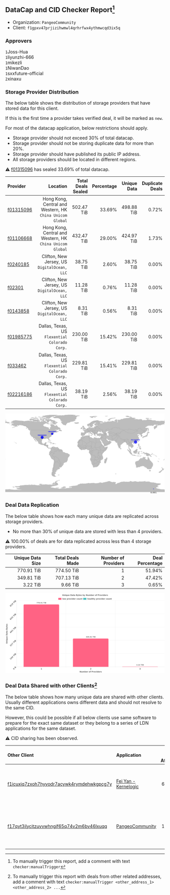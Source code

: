 ## DataCap and CID Checker Report[^1]
 - Organization: `PangeoCommunity`
 - Client: `f1gpxv47prjizihwmwl4qrhrfwx4ythmwcqd3ix5q`
### Approvers
`1`Joss-Hua<br/>`1`liyunzhi-666<br/>`1`mikezli<br/>`1`NiwanDao<br/>`1`sxxfuture-official<br/>`2`xinaxu

### Storage Provider Distribution
The below table shows the distribution of storage providers that have stored data for this client.

If this is the first time a provider takes verified deal, it will be marked as `new`.

For most of the datacap application, below restrictions should apply.
 - Storage provider should not exceed 30% of total datacap.
 - Storage provider should not be storing duplicate data for more than 20%.
 - Storage provider should have published its public IP address.
 - All storage providers should be located in different regions.

⚠️ [f01315096](https://filfox.info/en/address/f01315096) has sealed 33.69% of total datacap.

| Provider                                              |                                                     Location | Total Deals Sealed | Percentage | Unique Data | Duplicate Deals |
| :---------------------------------------------------- | -----------------------------------------------------------: | -----------------: | ---------: | ----------: | --------------: |
| [f01315096](https://filfox.info/en/address/f01315096) | Hong Kong, Central and Western, HK<br/>`China Unicom Global` |         502.47 TiB |     33.69% |  498.88 TiB |           0.72% |
| [f01106668](https://filfox.info/en/address/f01106668) | Hong Kong, Central and Western, HK<br/>`China Unicom Global` |         432.47 TiB |     29.00% |  424.97 TiB |           1.73% |
| [f0240185](https://filfox.info/en/address/f0240185)   |              Clifton, New Jersey, US<br/>`DigitalOcean, LLC` |          38.75 TiB |      2.60% |   38.75 TiB |           0.00% |
| [f02301](https://filfox.info/en/address/f02301)       |              Clifton, New Jersey, US<br/>`DigitalOcean, LLC` |          11.28 TiB |      0.76% |   11.28 TiB |           0.00% |
| [f0143858](https://filfox.info/en/address/f0143858)   |              Clifton, New Jersey, US<br/>`DigitalOcean, LLC` |           8.31 TiB |      0.56% |    8.31 TiB |           0.00% |
| [f01985775](https://filfox.info/en/address/f01985775) |            Dallas, Texas, US<br/>`Flexential Colorado Corp.` |         230.00 TiB |     15.42% |  230.00 TiB |           0.00% |
| [f033462](https://filfox.info/en/address/f033462)     |            Dallas, Texas, US<br/>`Flexential Colorado Corp.` |         229.81 TiB |     15.41% |  229.81 TiB |           0.00% |
| [f02216186](https://filfox.info/en/address/f02216186) |            Dallas, Texas, US<br/>`Flexential Colorado Corp.` |          38.19 TiB |      2.56% |   38.19 TiB |           0.00% |

<img src="https://raw.githubusercontent.com/data-preservation-programs/filplus-checker-assets/main/filecoin-project/filecoin-plus-large-datasets/issues/1697/1690263274785.png"/>

### Deal Data Replication
The below table shows how each many unique data are replicated across storage providers.

- No more than 30% of unique data are stored with less than 4 providers.

⚠️ 100.00% of deals are for data replicated across less than 4 storage providers.

| Unique Data Size | Total Deals Made | Number of Providers | Deal Percentage |
| ---------------: | ---------------: | ------------------: | --------------: |
|       770.91 TiB |       774.50 TiB |                   1 |          51.94% |
|       349.81 TiB |       707.13 TiB |                   2 |          47.42% |
|         3.22 TiB |         9.66 TiB |                   3 |           0.65% |

<img src="https://raw.githubusercontent.com/data-preservation-programs/filplus-checker-assets/main/filecoin-project/filecoin-plus-large-datasets/issues/1697/1690263275700.png"/>

### Deal Data Shared with other Clients[^3]
The below table shows how many unique data are shared with other clients.
Usually different applications owns different data and should not resolve to the same CID.

However, this could be possible if all below clients use same software to prepare for the exact same dataset or they belong to a series of LDN applications for the same dataset.

⚠️ CID sharing has been observed.

| Other Client                                                                                                          | Application                                                                                           | Total Deals Affected | Unique CIDs | Approvers                                                                                                                             |
| :-------------------------------------------------------------------------------------------------------------------- | :---------------------------------------------------------------------------------------------------- | -------------------: | ----------: | :------------------------------------------------------------------------------------------------------------------------------------ |
| [f1icuxjq7zxoh7hyvodr7acywk4rymdehwkgpcg7y](https://filfox.info/en/address/f1icuxjq7zxoh7hyvodr7acywk4rymdehwkgpcg7y) | [Fei Yan \- Kernelogic](https://github.com/filecoin-project/filecoin-plus-large-datasets/issues/1354) |             6.07 PiB |      30,908 | `3`cryptowhizzard<br/>`1`flyworker<br/>`2`liyunzhi-666<br/>`1`newwebgroup<br/>`1`NiwanDao<br/>`1`xinaxu<br/>`1`Zhangcffff             |
| [f17qyt3ilycitzuvvwhngjf65q74v2m6bv46lxuqq](https://filfox.info/en/address/f17qyt3ilycitzuvvwhngjf65q74v2m6bv46lxuqq) | [PangeoCommunity](https://github.com/filecoin-project/filecoin-plus-large-datasets/issues/1696)       |             1.09 PiB |      23,015 | `1`flyworker<br/>`1`igoovo<br/>`1`Joss-Hua<br/>`1`liyunzhi-666<br/>`1`newwebgroup<br/>`2`NiwanDao<br/>`1`xiaoyuaiheshui<br/>`2`xinaxu |

[^1]: To manually trigger this report, add a comment with text `checker:manualTrigger`

[^2]: Deals from those addresses are combined into this report as they are specified with `checker:manualTrigger`

[^3]: To manually trigger this report with deals from other related addresses, add a comment with text `checker:manualTrigger <other_address_1> <other_address_2> ...`
